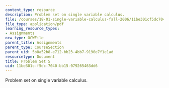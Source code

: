 ```yaml
---
content_type: resource
description: Problem set on single variable calculus.
file: /courses/18-01-single-variable-calculus-fall-2006/11be301cf5dc7040bb15079265463dd6_ps5.pdf
file_type: application/pdf
learning_resource_types:
- Assignments
ocw_type: OCWFile
parent_title: Assignments
parent_type: CourseSection
parent_uid: 5b8a52b8-e712-bb23-4bb7-9190e7f1e1ad
resourcetype: Document
title: Problem Set 5
uid: 11be301c-f5dc-7040-bb15-079265463dd6
---
```

Problem set on single variable calculus.

